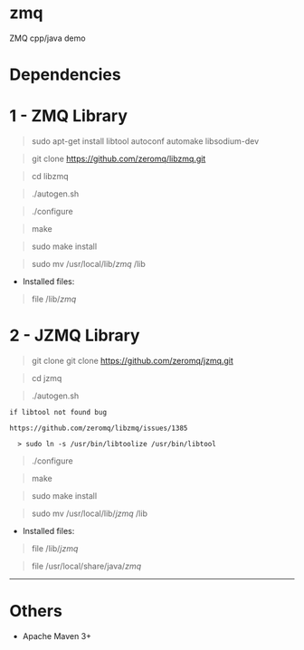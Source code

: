 # zmq
ZMQ cpp/java demo

# Dependencies

# 1 - ZMQ Library

 > sudo apt-get install libtool autoconf automake libsodium-dev

 > git clone https://github.com/zeromq/libzmq.git

 > cd libzmq

 > ./autogen.sh

 > ./configure

 > make

 > sudo make install

 > sudo mv /usr/local/lib/*zmq* /lib

 * Installed files:

 > file /lib/*zmq*

# 2 - JZMQ Library

 > git clone git clone https://github.com/zeromq/jzmq.git

 > cd jzmq

 > ./autogen.sh

    if libtool not found bug

    https://github.com/zeromq/libzmq/issues/1385

      > sudo ln -s /usr/bin/libtoolize /usr/bin/libtool

 > ./configure

 > make

 > sudo make install

 > sudo mv /usr/local/lib/*jzmq* /lib


 * Installed files:

 > file /lib/*jzmq*

 > file /usr/local/share/java/*zmq*

---

# Others

 * Apache Maven 3+
